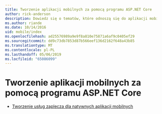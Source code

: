 ```yaml
---
title: Tworzenie aplikacji mobilnych za pomocą programu ASP.NET Core
author: rick-anderson
description: Dowiedz się o tematów, które odnoszą się do aplikacji mobilnych za pomocą platformy ASP.NET Core.
ms.author: riande
ms.date: 10/14/2016
uid: mobile/index
ms.openlocfilehash: ad25576989a9e9f8a810e75871a6af9c0405ef29
ms.sourcegitcommit: dd9c73db7853d87b566eef136d2162f648a43b85
ms.translationtype: MT
ms.contentlocale: pl-PL
ms.lasthandoff: 05/06/2019
ms.locfileid: "65086099"
---
```

# <a name="mobile-development-with-aspnet-core"></a>Tworzenie aplikacji mobilnych za pomocą programu ASP.NET Core

* [Tworzenie usług zaplecza dla natywnych aplikacji mobilnych](native-mobile-backend.md)
